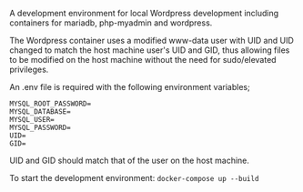 A development environment for local Wordpress development including containers for mariadb, php-myadmin and wordpress.  

The Wordpress container uses a modified www-data user with UID and UID changed to match the host machine user's UID and GID, thus allowing files to be modified on the host machine without the need for sudo/elevated privileges.

An .env file is required with the following environment variables;  

```
MYSQL_ROOT_PASSWORD=
MYSQL_DATABASE=
MYSQL_USER=
MYSQL_PASSWORD=
UID=
GID=
```
  
UID and GID should match that of the user on the host machine.

To start the development environment:
```docker-compose up --build```